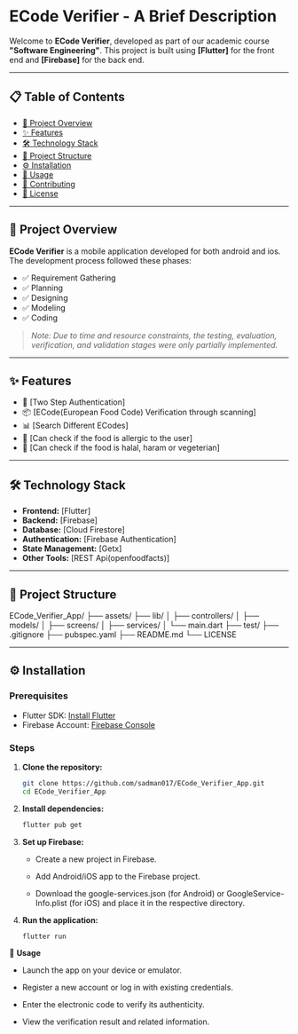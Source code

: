 # ECode Verifier - A Brief Description

Welcome to **ECode Verifier**, developed as part of our academic course **"Software Engineering"**. This project is built using **[Flutter]** for the front end and **[Firebase]** for the back end.

---

## 📋 Table of Contents

- [📌 Project Overview](#-project-overview)
- [✨ Features](#-features)
- [🛠️ Technology Stack](#️-technology-stack)
- [📁 Project Structure](#-project-structure)
- [⚙️ Installation](#️-installation)
- [🚀 Usage](#-usage)
- [🤝 Contributing](#-contributing)
- [📄 License](#-license)

---

## 📌 Project Overview

**ECode Verifier** is a mobile application developed for both android and ios. The development process followed these phases:

- ✅ Requirement Gathering  
- ✅ Planning  
- ✅ Designing  
- ✅ Modeling  
- ✅ Coding  

> _Note: Due to time and resource constraints, the testing, evaluation, verification, and validation stages were only partially implemented._

---

## ✨ Features

- 🔐 [Two Step Authentication]
- 📦 [ECode(European Food Code) Verification through scanning]
- 📊 [Search Different ECodes]
- 📱 [Can check if the food is allergic to the user]
- 🚦 [Can check if the food is halal, haram or vegeterian]

---

## 🛠️ Technology Stack

- **Frontend:** [Flutter]
- **Backend:** [Firebase]
- **Database:** [Cloud Firestore]
- **Authentication:** [Firebase Authentication]
- **State Management:** [Getx]
- **Other Tools:** [REST Api(openfoodfacts)]

---

## 📁 Project Structure
ECode_Verifier_App/
├── assets/
├── lib/
│ ├── controllers/
│ ├── models/
│ ├── screens/
│ ├── services/
│ └── main.dart
├── test/
├── .gitignore
├── pubspec.yaml
├── README.md
└── LICENSE

---

## ⚙️ Installation

### Prerequisites

- Flutter SDK: [Install Flutter](https://flutter.dev/docs/get-started/install)
- Firebase Account: [Firebase Console](https://console.firebase.google.com/)

### Steps

1. **Clone the repository:**

   ```bash
   git clone https://github.com/sadman017/ECode_Verifier_App.git
   cd ECode_Verifier_App

2. **Install dependencies:**
    ```bash
    flutter pub get

3. **Set up Firebase:**
   - Create a new project in Firebase.

   - Add Android/iOS app to the Firebase project.

   - Download the google-services.json (for Android) or GoogleService-Info.plist (for iOS) and place it in the respective directory.

4. **Run the application:**
    ~~~bash
    flutter run
    ~~~
    
🚀 **Usage**
- Launch the app on your device or emulator.

- Register a new account or log in with existing credentials.

- Enter the electronic code to verify its authenticity.

- View the verification result and related information.



